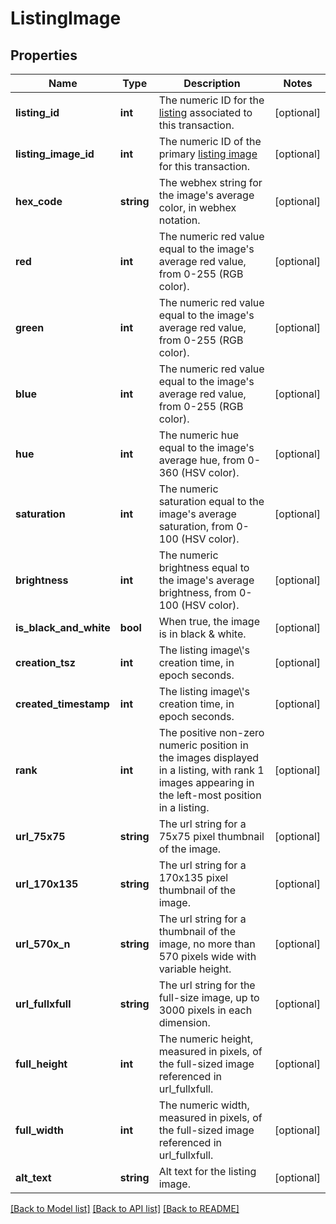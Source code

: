 # ListingImage

## Properties
Name | Type | Description | Notes
------------ | ------------- | ------------- | -------------
**listing_id** | **int** | The numeric ID for the [listing](/documentation/reference#tag/ShopListing) associated to this transaction. | [optional] 
**listing_image_id** | **int** | The numeric ID of the primary [listing image](/documentation/reference#tag/ShopListing-Image) for this transaction. | [optional] 
**hex_code** | **string** | The webhex string for the image&#x27;s average color, in webhex notation. | [optional] 
**red** | **int** | The numeric red value equal to the image&#x27;s average red value, from 0-255 (RGB color). | [optional] 
**green** | **int** | The numeric red value equal to the image&#x27;s average red value, from 0-255 (RGB color). | [optional] 
**blue** | **int** | The numeric red value equal to the image&#x27;s average red value, from 0-255 (RGB color). | [optional] 
**hue** | **int** | The numeric hue equal to the image&#x27;s average hue, from 0-360 (HSV color). | [optional] 
**saturation** | **int** | The numeric saturation equal to the image&#x27;s average saturation, from 0-100 (HSV color). | [optional] 
**brightness** | **int** | The numeric brightness equal to the image&#x27;s average brightness, from 0-100 (HSV color). | [optional] 
**is_black_and_white** | **bool** | When true, the image is in black &amp; white. | [optional] 
**creation_tsz** | **int** | The listing image\\&#x27;s creation time, in epoch seconds. | [optional] 
**created_timestamp** | **int** | The listing image\\&#x27;s creation time, in epoch seconds. | [optional] 
**rank** | **int** | The positive non-zero numeric position in the images displayed in a listing, with rank 1 images appearing in the left-most position in a listing. | [optional] 
**url_75x75** | **string** | The url string for a 75x75 pixel thumbnail of the image. | [optional] 
**url_170x135** | **string** | The url string for a 170x135 pixel thumbnail of the image. | [optional] 
**url_570x_n** | **string** | The url string for a thumbnail of the image, no more than 570 pixels wide with variable height. | [optional] 
**url_fullxfull** | **string** | The url string for the full-size image, up to 3000 pixels in each dimension. | [optional] 
**full_height** | **int** | The numeric height, measured in pixels, of the full-sized image referenced in url_fullxfull. | [optional] 
**full_width** | **int** | The numeric width, measured in pixels, of the full-sized image referenced in url_fullxfull. | [optional] 
**alt_text** | **string** | Alt text for the listing image. | [optional] 

[[Back to Model list]](../../README.md#documentation-for-models) [[Back to API list]](../../README.md#documentation-for-api-endpoints) [[Back to README]](../../README.md)

